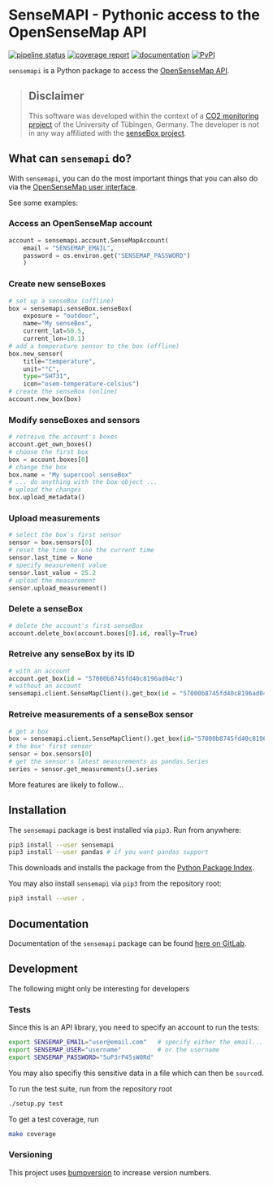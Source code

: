 # SenseMAPI - Pythonic access to the OpenSenseMap API

[![pipeline status](https://gitlab.com/tue-umphy/python3-sensemapi/badges/master/pipeline.svg)](https://gitlab.com/tue-umphy/python3-sensemapi/commits/master) [![coverage report](https://gitlab.com/tue-umphy/co2mofetten/python3-sensemapi/badges/master/coverage.svg)](https://tue-umphy.gitlab.io/python3-sensemapi/coverage-report/)
[![documentation](https://img.shields.io/badge/docs-sphinx-brightgreen.svg)](https://tue-umphy.gitlab.io/python3-sensemapi/) [![PyPI](https://badge.fury.io/py/sensemapi.svg)](https://badge.fury.io/py/sensemapi)

`sensemapi` is a Python package to access the [OpenSenseMap
API](https://api.opensensemap.org).

> ## Disclaimer
>
> This software was developed within the context of a
> [CO2 monitoring project](https://gitlab.com/tue-umphy/co2mofetten)
> of the University of Tübingen, Germany. The developer is not in any
> way affiliated with the [senseBox project](https://www.sensebox.de/en/).

## What can `sensemapi` do?

With `sensemapi`, you can do the most important things that you can also do via
the [OpenSenseMap user interface](https://opensensemap.org).

See some examples:

### Access an OpenSenseMap account

```python
account = sensemapi.account.SenseMapAccount(
    email = "SENSEMAP_EMAIL",
    password = os.environ.get("SENSEMAP_PASSWORD")
    )
```

### Create new senseBoxes

```python
# set up a senseBox (offline)
box = sensemapi.senseBox.senseBox(
    exposure = "outdoor",
    name="My senseBox",
    current_lat=50.5,
    current_lon=10.1)
# add a temperature sensor to the box (offline)
box.new_sensor(
    title="temperature",
    unit="°C",
    type="SHT31",
    icon="osem-temperature-celsius")
# create the senseBox (online)
account.new_box(box)
```

### Modify senseBoxes and sensors

```python
# retreive the account's boxes
account.get_own_boxes()
# choose the first box
box = account.boxes[0]
# change the box
box.name = "My supercool senseBox"
# ... do anything with the box object ...
# upload the changes
box.upload_metadata()
```

### Upload measurements

```python
# select the box's first sensor
sensor = box.sensors[0]
# reset the time to use the current time
sensor.last_time = None
# specify measurement value
sensor.last_value = 25.2
# upload the measurement
sensor.upload_measurement()
```

### Delete a senseBox

```python
# delete the account's first senseBox
account.delete_box(account.boxes[0].id, really=True)
```

### Retreive any senseBox by its ID

```python
# with an account
account.get_box(id = "57000b8745fd40c8196ad04c")
# without an account
sensemapi.client.SenseMapClient().get_box(id = "57000b8745fd40c8196ad04c")
```

### Retreive measurements of a senseBox sensor

```python
# get a box
box = sensemapi.client.SenseMapClient().get_box(id="57000b8745fd40c8196ad04c")
# the box' first sensor
sensor = box.sensors[0]
# get the sensor's latest measurements as pandas.Series
series = sensor.get_measurements().series
```

More features are likely to follow...

## Installation

The `sensemapi` package is best installed via `pip3`. Run from anywhere:

```bash
pip3 install --user sensemapi
pip3 install --user pandas # if you want pandas support
```

This downloads and installs the package from the [Python Package
Index](https://pypi.org).

You may also install `sensemapi` via `pip3` from the repository root:

```bash
pip3 install --user .
```

## Documentation

Documentation of the `sensemapi` package can be found [here on
GitLab](https://tue-umphy.gitlab.io/python3-sensemapi/).

## Development

The following might only be interesting for developers

### Tests

Since this is an API library, you need to specify an account to run the tests:

```bash
export SENSEMAP_EMAIL="user@email.com"   # specify either the email...
export SENSEMAP_USER="username"          # or the username
export SENSEMAP_PASSWORD="5uP3rP45sW0Rd"
```

You may also specifiy this sensitive data in a file which can then be
`source`d.

To run the test suite, run from the repository root

```bash
./setup.py test
```

To get a test coverage, run

```bash
make coverage
```

### Versioning

This project uses [bumpversion](https://pypi.org/project/bumpversion/) to
increase version numbers.

